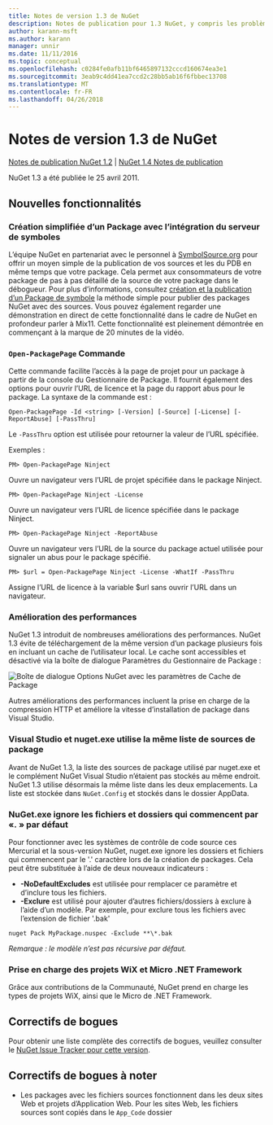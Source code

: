 ```yaml
---
title: Notes de version 1.3 de NuGet
description: Notes de publication pour 1.3 NuGet, y compris les problèmes connus, les correctifs de bogues, les fonctionnalités ajoutées et dcr.
author: karann-msft
ms.author: karann
manager: unnir
ms.date: 11/11/2016
ms.topic: conceptual
ms.openlocfilehash: c0284fe0afb11bf6465897132cccd160674ea3e1
ms.sourcegitcommit: 3eab9c4dd41ea7ccd2c28bb5ab16f6fbbec13708
ms.translationtype: MT
ms.contentlocale: fr-FR
ms.lasthandoff: 04/26/2018
---
```

# <a name="nuget-13-release-notes"></a>Notes de version 1.3 de NuGet

[Notes de publication NuGet 1.2](../release-notes/nuget-1.2.md) | [NuGet 1.4 Notes de publication](../release-notes/nuget-1.4.md)

NuGet 1.3 a été publiée le 25 avril 2011.

## <a name="new-features"></a>Nouvelles fonctionnalités

### <a name="streamlined-package-creation-with-symbol-server-integration"></a>Création simplifiée d’un Package avec l’intégration du serveur de symboles

L’équipe NuGet en partenariat avec le personnel à [SymbolSource.org](http://www.symbolsource.org/) pour offrir un moyen simple de la publication de vos sources et les du PDB en même temps que votre package. Cela permet aux consommateurs de votre package de pas à pas détaillé de la source de votre package dans le débogueur. Pour plus d’informations, consultez [création et la publication d’un Package de symbole](../create-packages/symbol-packages.md) la méthode simple pour publier des packages NuGet avec des sources. Vous pouvez également regarder une démonstration en direct de cette fonctionnalité dans le cadre de NuGet en profondeur parler à Mix11. Cette fonctionnalité est pleinement démontrée en commençant à la marque de 20 minutes de la vidéo.

### <a name="open-packagepage-command"></a>`Open-PackagePage` Commande

Cette commande facilite l’accès à la page de projet pour un package à partir de la console du Gestionnaire de Package. Il fournit également des options pour ouvrir l’URL de licence et la page du rapport abus pour le package.
La syntaxe de la commande est :

    Open-PackagePage -Id <string> [-Version] [-Source] [-License] [-ReportAbuse] [-PassThru]

Le `-PassThru` option est utilisée pour retourner la valeur de l’URL spécifiée.

Exemples :

    PM> Open-PackagePage Ninject

Ouvre un navigateur vers l’URL de projet spécifiée dans le package Ninject.

    PM> Open-PackagePage Ninject -License

Ouvre un navigateur vers l’URL de licence spécifiée dans le package Ninject.

    PM> Open-PackagePage Ninject -ReportAbuse

Ouvre un navigateur vers l’URL de la source du package actuel utilisée pour signaler un abus pour le package spécifié.

    PM> $url = Open-PackagePage Ninject -License -WhatIf -PassThru

Assigne l’URL de licence à la variable $url sans ouvrir l’URL dans un navigateur.

### <a name="performance-improvements"></a>Amélioration des performances

NuGet 1.3 introduit de nombreuses améliorations des performances. NuGet 1.3 évite de téléchargement de la même version d’un package plusieurs fois en incluant un cache de l’utilisateur local. Le cache sont accessibles et désactivé via la boîte de dialogue Paramètres du Gestionnaire de Package :

![Boîte de dialogue Options NuGet avec les paramètres de Cache de Package](./media/nuget-options.png)

Autres améliorations des performances incluent la prise en charge de la compression HTTP et améliore la vitesse d’installation de package dans Visual Studio.

### <a name="visual-studio-and-nugetexe-uses-the-same-list-of-package-sources"></a>Visual Studio et nuget.exe utilise la même liste de sources de package

Avant de NuGet 1.3, la liste des sources de package utilisé par nuget.exe et le complément NuGet Visual Studio n’étaient pas stockés au même endroit. NuGet 1.3 utilise désormais la même liste dans les deux emplacements. La liste est stockée dans `NuGet.Config` et stockés dans le dossier AppData.

### <a name="nugetexe-ignores-files-and-folders-that-start-with--by-default"></a>NuGet.exe ignore les fichiers et dossiers qui commencent par «. » par défaut

Pour fonctionner avec les systèmes de contrôle de code source ces Mercurial et la sous-version NuGet, nuget.exe ignore les dossiers et fichiers qui commencent par le '.' caractère lors de la création de packages. Cela peut être substituée à l’aide de deux nouveaux indicateurs :

* __-NoDefaultExcludes__ est utilisée pour remplacer ce paramètre et d’inclure tous les fichiers.
* __-Exclure__ est utilisé pour ajouter d’autres fichiers/dossiers à exclure à l’aide d’un modèle. Par exemple, pour exclure tous les fichiers avec l’extension de fichier '.bak'

```
nuget Pack MyPackage.nuspec -Exclude **\*.bak
```  

_Remarque : le modèle n’est pas récursive par défaut._

### <a name="support-for-wix-projects-and-the-net-micro-framework"></a>Prise en charge des projets WiX et Micro .NET Framework

Grâce aux contributions de la Communauté, NuGet prend en charge les types de projets WiX, ainsi que le Micro de .NET Framework.

## <a name="bug-fixes"></a>Correctifs de bogues

Pour obtenir une liste complète des correctifs de bogues, veuillez consulter le [NuGet Issue Tracker pour cette version](http://nuget.codeplex.com/workitem/list/advanced?keyword=&status=All&type=All&priority=All&release=NuGet%201.3&assignedTo=All&component=All&sortField=LastUpdatedDate&sortDirection=Descending&page=0).

## <a name="bug-fixes-worth-noting"></a>Correctifs de bogues à noter

* Les packages avec les fichiers sources fonctionnent dans les deux sites Web et projets d’Application Web.
Pour les sites Web, les fichiers sources sont copiés dans le `App_Code` dossier
